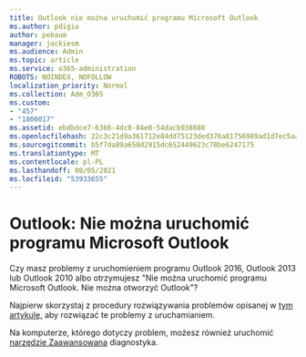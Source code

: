 ```yaml
---
title: Outlook nie można uruchomić programu Microsoft Outlook
ms.author: pdigia
author: pebaum
manager: jackiesm
ms.audience: Admin
ms.topic: article
ms.service: o365-administration
ROBOTS: NOINDEX, NOFOLLOW
localization_priority: Normal
ms.collection: Adm_O365
ms.custom:
- "457"
- "1800017"
ms.assetid: ebdbdce7-6366-4dc0-84e0-54dacb938680
ms.openlocfilehash: 22c3c21d9a361712e84dd75123ded376a81756989ad1d7ec5aa573e0046c04b8
ms.sourcegitcommit: b5f7da89a650d2915dc652449623c78be6247175
ms.translationtype: MT
ms.contentlocale: pl-PL
ms.lasthandoff: 08/05/2021
ms.locfileid: "53933655"
---
```

# <a name="outlook-error-cannot-start-microsoft-outlook"></a>Outlook: Nie można uruchomić programu Microsoft Outlook

Czy masz problemy z uruchomieniem programu Outlook 2016, Outlook 2013 lub Outlook 2010 albo otrzymujesz "Nie można uruchomić programu Microsoft Outlook. Nie można otworzyć Outlook"?
  
Najpierw skorzystaj z procedury rozwiązywania problemów opisanej w [tym artykule,](https://support.office.com/article/I-can-t-start-Microsoft-Outlook-2016-2013-or-2010-or-receive-the-error-Cannot-start-Microsoft-Office-Outlook-Cannot-open-the-Outlook-Window-d1f69da6-b333-4650-97bf-4d77bd7abb85) aby rozwiązać te problemy z uruchamianiem. 
  
Na komputerze, którego dotyczy problem, możesz również uruchomić [narzędzie Zaawansowana](https://aka.ms/SaRA-OutlookAdvDiagnostics) diagnostyka.
